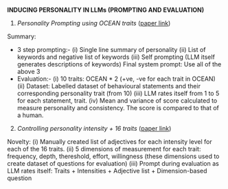 **INDUCING PERSONALITY IN LLMs (PROMPTING AND EVALUATION)**

1. *Personality Prompting using OCEAN traits* ([paper link](https://arxiv.org/pdf/2206.07550))

Summary:
* 3 step prompting:-
(i) Single line summary of personality
(ii) List of keywords and negative list of keywords
(iii) Self prompting (LLM itself generates descriptions of keywords)
Final system prompt: Use all of the above 3
* Evaluation:-
(i) 10 traits: OCEAN * 2 (+ve, -ve for each trait in OCEAN)
(ii) Dataset: Labelled dataset of behavioural statements and their corresponding personality trait (from 10)
(iii) LLM rates itself from 1 to 5 for each statement, trait.
(iv) Mean and variance of score calculated to measure personality and consistency. The score is compared to that of a human.



2. *Controlling personality intensity + 16 traits* ([paper link](https://arxiv.org/pdf/2506.20993))

Novelty:
(i) Manually created list of adjectives for each intensity level for each of the 16 traits.
(ii) 5 dimensions of measurement for each trait: frequency, depth, thereshold, effort, willingness (these dimensions used to create dataset of questions for evaluation)
(iii) Prompt during evaluation as LLM rates itself: Traits + Intensities + Adjective list + Dimension-based question
